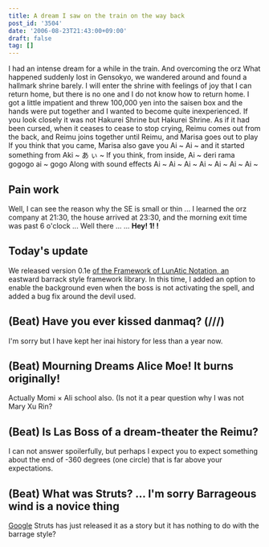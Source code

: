 ```yaml
---
title: A dream I saw on the train on the way back
post_id: '3504'
date: '2006-08-23T21:43:00+09:00'
draft: false
tag: []
---
```


I had an intense dream for a while in the train. And overcoming the orz What happened suddenly lost in Gensokyo, we wandered around and found a hallmark shrine barely. I will enter the shrine with feelings of joy that I can return home, but there is no one and I do not know how to return home. I got a little impatient and threw 100,000 yen into the saisen box and the hands were put together and I wanted to become quite inexperienced. If you look closely it was not Hakurei Shrine but Hakurei Shrine. As if it had been cursed, when it ceases to cease to stop crying, Reimu comes out from the back, and Reimu joins together until Reimu, and Marisa goes out to play If you think that you came, Marisa also gave you Ai ~ Ai ~ and it started something from Aki ~ あ ぃ ~ If you think, from inside, Ai ~ deri rama gogogo ai ~ gogo Along with sound effects Ai ~ Ai ~ Ai ~ Ai ~ Ai ~ Ai ~ Ai ~

## Pain work

Well, I can see the reason why the SE is small or thin ... I learned the orz company at 21:30, the house arrived at 23:30, and the morning exit time was past 6 o'clock ... Well there ... ... **Hey! 1! !**

## Today's update

We released version 0.1e [of the Framework of LunAtic Notation, an](/tag/flan) eastward barrack style framework library. In this time, I added an option to enable the background even when the boss is not activating the spell, and added a bug fix around the devil used.

## (Beat) Have you ever kissed danmaq? (///)

I'm sorry but I have kept her inai history for less than a year now.

## (Beat) Mourning Dreams Alice Moe! It burns originally!

Actually Momi × Ali school also. (Is not it a pear question why I was not Mary Xu Rin?

## (Beat) Is Las Boss of a dream-theater the Reimu?

I can not answer spoilerfully, but perhaps I expect you to expect something about the end of -360 degrees (one circle) that is far above your expectations.

## (Beat) What was Struts? ... I'm sorry Barrageous wind is a novice thing

[Google](http://www.google.co.jp/search?q=Apache+Struts) Struts has just released it as a story but it has nothing to do with the barrage style?